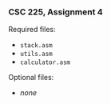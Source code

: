### CSC 225, Assignment 4

Required files:
  * `stack.asm`
  * `utils.asm`
  * `calculator.asm`

Optional files:
  * _none_

